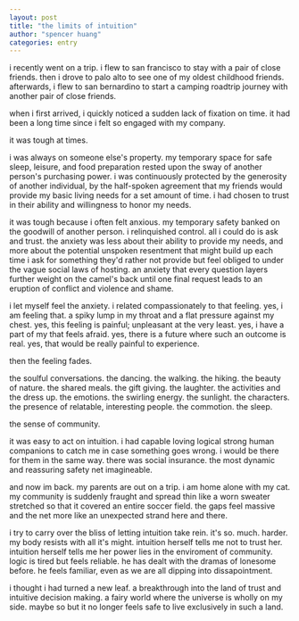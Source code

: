 ```yaml
---
layout: post
title: "the limits of intuition"
author: "spencer huang"
categories: entry
---
```


  i recently went on a trip. i flew to san francisco to stay with a pair of close friends. then i drove to palo alto to see one of my oldest childhood friends. afterwards, i flew to san bernardino to start a camping roadtrip journey with another pair of close friends.  

when i first arrived, i quickly noticed a sudden lack of fixation on time. it had been a long time since i felt so engaged with my company.  

it was tough at times.  

i was always on someone else's property. my temporary space for safe sleep, leisure, and food preparation rested upon the sway of another person's purchasing power. i was continuously protected by the generosity of another individual, by the half-spoken agreement that my friends would provide my basic living needs for a set amount of time. i had chosen to trust in their ability and willingness to honor my needs.   

it was tough because i often felt anxious. my temporary safety banked on the goodwill of another person. i relinquished control. all i could do is ask and trust. the anxiety was less about their ability to provide my needs, and more about the potential unspoken resentment that might build up each time i ask for something they'd rather not provide but feel obliged to under the vague social laws of hosting. an anxiety that every question layers further weight on the camel's back until one final request leads to an eruption of conflict and violence and shame.   

i let myself feel the anxiety. i related compassionately to that feeling. yes, i am feeling that. a spiky lump in my throat and a flat pressure against my chest. yes, this feeling is painful; unpleasant at the very least. yes, i have a part of my that feels afraid. yes, there is a future where such an outcome is real. yes, that would be really painful to experience.  

then the feeling fades.  

the soulful conversations. the dancing. the walking. the hiking. the beauty of nature. the shared meals. the gift giving. the laughter. the activities and the dress up. the emotions. the swirling energy. the sunlight. the characters. the presence of relatable, interesting people. the commotion. the sleep.   

the sense of community.   

it was easy to act on intuition. i had capable loving logical strong human companions to catch me in case something goes wrong. i would be there for them in the same way. there was social insurance. the most dynamic and reassuring safety net imagineable.   

and now im back. my parents are out on a trip. i am home alone with my cat. my community is suddenly fraught and spread thin like a worn sweater stretched so that it covered an entire soccer field. the gaps feel massive and the net more like an unexpected strand here and there.   

i try to carry over the bliss of letting intuition take rein. it's so. much. harder. my body resists with all it's might. intuition herself tells me not to trust her. intuition herself tells me her power lies in the enviroment of community. logic is tired but feels reliable. he has dealt with the dramas of lonesome before. he feels familiar, even as we are all dipping into dissapointment.   

i thought i had turned a new leaf. a breakthrough into the land of trust and intuitive decision making. a fairy world where the universe is wholly on my side. maybe so but it no longer feels safe to live exclusively in such a land.   
